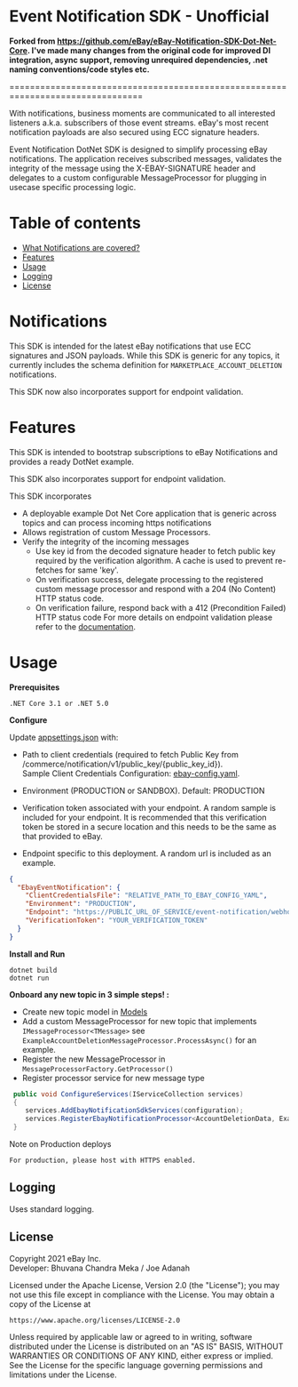 # Event Notification SDK - Unofficial

**Forked from https://github.com/eBay/eBay-Notification-SDK-Dot-Net-Core. I've made many changes from the original code for improved DI integration, async support, removing unrequired dependencies, .net naming conventions/code styles etc.**
 
================================================================================

With notifications, business moments are communicated to all interested listeners a.k.a. subscribers of those event streams. eBay's most recent notification payloads are also secured using ECC signature headers.  

Event Notification DotNet SDK  is designed to simplify processing eBay notifications. The application receives subscribed messages, validates the integrity of the message using the X-EBAY-SIGNATURE header and delegates to a custom configurable MessageProcessor for plugging in usecase specific processing logic.


Table of contents
==========
* [What Notifications are covered?](#notifications)
* [Features](#features)
* [Usage](#usage)
* [Logging](#logging)
* [License](#license)

# Notifications

This SDK is intended for the latest eBay notifications that use ECC signatures and JSON payloads. 
While this SDK is generic for any topics, it currently includes the schema definition for `MARKETPLACE_ACCOUNT_DELETION` notifications. 

This SDK now also incorporates support for endpoint validation.

# Features

This SDK is intended to bootstrap subscriptions to eBay Notifications and provides a ready DotNet example.

This SDK also incorporates support for endpoint validation.

This SDK incorporates

- A deployable example Dot Net Core application that is generic across topics and can process incoming https notifications
- Allows registration of custom Message Processors.
- Verify the integrity of the incoming messages
  - Use key id from the decoded signature header to fetch public key required by the verification algorithm. A cache is used to prevent re-fetches for same 'key'.
  - On verification success, delegate processing to the registered custom message processor and respond with a 204 (No Content) HTTP status code.
  - On verification failure, respond back with a 412 (Precondition Failed) HTTP status code
For more details on endpoint validation please refer to the [documentation](https://developer.ebay.com/marketplace-account-deletion).
# Usage

**Prerequisites**
```
.NET Core 3.1 or .NET 5.0
```
**Configure**

Update [appsettings.json](appsettings.json)  with: 
* Path to client credentials (required to fetch Public Key from /commerce/notification/v1/public_key/{public_key_id}).  
 Sample Client Credentials Configuration: [ebay-config.yaml](Samples/ebay-config.yaml).

* Environment (PRODUCTION or SANDBOX). Default: PRODUCTION

* Verification token associated with your endpoint. A random sample is included for your endpoint.
  It is recommended that this verification token be stored in a secure location and this needs to be the same as that provided to eBay. 

* Endpoint specific to this deployment. A random url is included as an example. 

```json
{
  "EbayEventNotification": {
    "ClientCredentialsFile": "RELATIVE_PATH_TO_EBAY_CONFIG_YAML",
    "Environment": "PRODUCTION",
    "Endpoint": "https://PUBLIC_URL_OF_SERVICE/event-notification/webhook",
    "VerificationToken": "YOUR_VERIFICATION_TOKEN"
  }
}
```

**Install and Run**
```
dotnet build
dotnet run
```

**Onboard any new topic in 3 simple steps! :**

* Create new topic model in [Models](Models/) 
* Add a custom MessageProcessor for new topic that implements `IMessageProcessor<TMessage>` see `ExampleAccountDeletionMessageProcessor.ProcessAsync()` for an example.
* Register the new MessageProcessor in `MessageProcessorFactory.GetProcessor()`
* Register processor service for new message type
```cs
 public void ConfigureServices(IServiceCollection services)
 { 
    services.AddEbayNotificationSdkServices(configuration);
    services.RegisterEbayNotificationProcessor<AccountDeletionData, ExampleAccountDeletionMessageProcessor>(); 
 }
```

Note on Production deploys
```
For production, please host with HTTPS enabled.
```

## Logging

Uses standard logging. 

## License

Copyright 2021 eBay Inc.  
Developer: Bhuvana Chandra Meka / Joe Adanah

Licensed under the Apache License, Version 2.0 (the "License");
you may not use this file except in compliance with the License.
You may obtain a copy of the License at

    https://www.apache.org/licenses/LICENSE-2.0

Unless required by applicable law or agreed to in writing, software
distributed under the License is distributed on an "AS IS" BASIS,
WITHOUT WARRANTIES OR CONDITIONS OF ANY KIND, either express or implied.
See the License for the specific language governing permissions and
limitations under the License.
